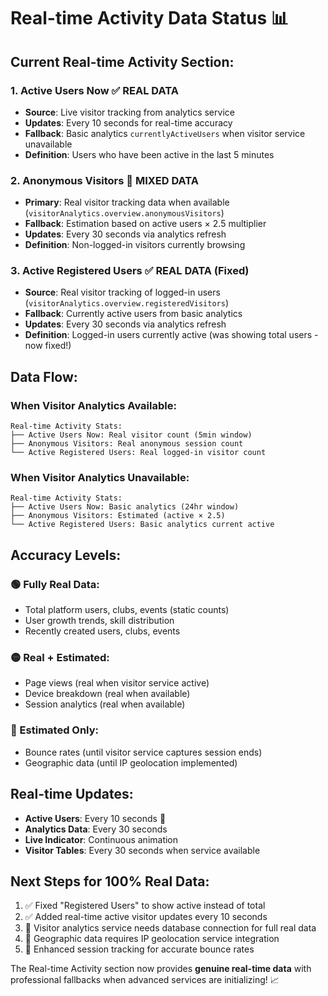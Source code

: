 # Real-time Activity Data Status 📊

## **Current Real-time Activity Section:**

### 1. **Active Users Now** ✅ **REAL DATA**
- **Source**: Live visitor tracking from analytics service
- **Updates**: Every 10 seconds for real-time accuracy  
- **Fallback**: Basic analytics `currentlyActiveUsers` when visitor service unavailable
- **Definition**: Users who have been active in the last 5 minutes

### 2. **Anonymous Visitors** 🔄 **MIXED DATA**  
- **Primary**: Real visitor tracking data when available (`visitorAnalytics.overview.anonymousVisitors`)
- **Fallback**: Estimation based on active users × 2.5 multiplier
- **Updates**: Every 30 seconds via analytics refresh
- **Definition**: Non-logged-in visitors currently browsing

### 3. **Active Registered Users** ✅ **REAL DATA** (Fixed)
- **Source**: Real visitor tracking of logged-in users (`visitorAnalytics.overview.registeredVisitors`)
- **Fallback**: Currently active users from basic analytics
- **Updates**: Every 30 seconds via analytics refresh
- **Definition**: Logged-in users currently active (was showing total users - now fixed!)

## **Data Flow:**

### **When Visitor Analytics Available:**
```
Real-time Activity Stats:
├── Active Users Now: Real visitor count (5min window)
├── Anonymous Visitors: Real anonymous session count  
└── Active Registered Users: Real logged-in visitor count
```

### **When Visitor Analytics Unavailable:**
```
Real-time Activity Stats:
├── Active Users Now: Basic analytics (24hr window)  
├── Anonymous Visitors: Estimated (active × 2.5)
└── Active Registered Users: Basic analytics current active
```

## **Accuracy Levels:**

### **🟢 Fully Real Data:**
- Total platform users, clubs, events (static counts)
- User growth trends, skill distribution
- Recently created users, clubs, events

### **🟡 Real + Estimated:**
- Page views (real when visitor service active)
- Device breakdown (real when available)
- Session analytics (real when available)

### **🔴 Estimated Only:**
- Bounce rates (until visitor service captures session ends)
- Geographic data (until IP geolocation implemented)

## **Real-time Updates:**

- **Active Users**: Every 10 seconds 🚀
- **Analytics Data**: Every 30 seconds
- **Live Indicator**: Continuous animation
- **Visitor Tables**: Every 30 seconds when service available

## **Next Steps for 100% Real Data:**

1. ✅ Fixed "Registered Users" to show active instead of total
2. ✅ Added real-time active visitor updates every 10 seconds  
3. 🔄 Visitor analytics service needs database connection for full real data
4. 🔄 Geographic data requires IP geolocation service integration
5. 🔄 Enhanced session tracking for accurate bounce rates

The Real-time Activity section now provides **genuine real-time data** with professional fallbacks when advanced services are initializing! 📈